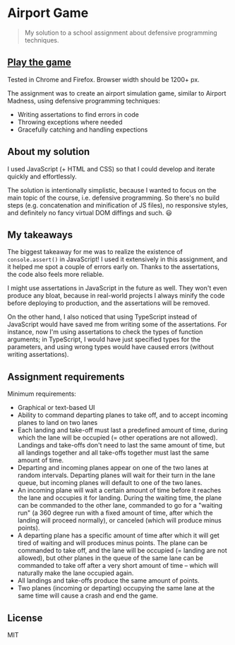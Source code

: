 # Airport Game

> My solution to a school assignment about defensive programming techniques.

## [Play the game](https://mtsknn.github.io/airport-game/)

Tested in Chrome and Firefox. Browser width should be 1200+ px.

The assignment was to create an airport simulation game, similar to Airport
Madness, using defensive programming techniques:

* Writing assertations to find errors in code
* Throwing exceptions where needed
* Gracefully catching and handling expections

## About my solution

I used JavaScript (+ HTML and CSS) so that I could develop and iterate quickly
and effortlessly.

The solution is intentionally simplistic, because I wanted to focus on the main
topic of the course, i.e. defensive programming. So there's no build steps
(e.g. concatenation and minification of JS files), no responsive styles, and
definitely no fancy virtual DOM diffings and such. :smiley:

## My takeaways

The biggest takeaway for me was to realize the existence of `console.assert()`
in JavaScript! I used it extensively in this assignment, and it helped me spot
a couple of errors early on. Thanks to the assertations, the code also feels
more reliable.

I might use assertations in JavaScript in the future as well. They won't even
produce any bloat, because in real-world projects I always minify the code
before deploying to production, and the assertations will be removed.

On the other hand, I also noticed that using TypeScript instead of JavaScript
would have saved me from writing some of the assertations. For instance, now
I'm using assertations to check the types of function arguments; in TypeScript,
I would have just specified types for the parameters, and using wrong types
would have caused errors (without writing assertations).

## Assignment requirements

Minimum requirements:

* Graphical or text-based UI
* Ability to command departing planes to take off, and to accept incoming
  planes to land on two lanes
* Each landing and take-off must last a predefined amount of time, during which
  the lane will be occupied (= other operations are not allowed). Landings and
  take-offs don't need to last the same amount of time, but all landings
  together and all take-offs together must last the same amount of time.
* Departing and incoming planes appear on one of the two lanes at random
  intervals. Departing planes will wait for their turn in the lane queue, but
  incoming planes will default to one of the two lanes.
* An incoming plane will wait a certain amount of time before it reaches the
  lane and occupies it for landing. During the waiting time, the plane can be
  commanded to the other lane, commanded to go for a "waiting run" (a 360
  degree run with a fixed amount of time, after which the landing will proceed
  normally), or canceled (which will produce minus points).
* A departing plane has a specific amount of time after which it will get tired
  of waiting and will produces minus points. The plane can be commanded to take
  off, and the lane will be occupied (= landing are not allowed), but other
  planes in the queue of the same lane can be commanded to take off after a
  very short amount of time &ndash; which will naturally make the lane occupied
  again.
* All landings and take-offs produce the same amount of points.
* Two planes (incoming or departing) occupying the same lane at the same time
  will cause a crash and end the game.

## License

MIT
